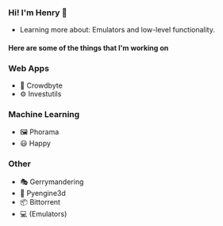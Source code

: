### Hi! I'm Henry 👋

- Learning more about: Emulators and low-level functionality.

#### Here are some of the things that I'm working on

### Web Apps

- :handshake: Crowdbyte
- :gear: Investutils

### Machine Learning

- :framed_picture: Phorama
- :smiley: Happy

### Other

- :performing_arts: Gerrymandering
- :ice_cube: Pyengine3d
- :package: Bittorrent
- :computer: (Emulators)

